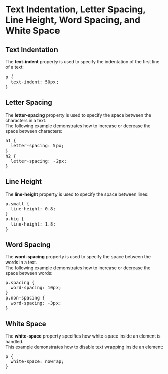 <h1>Text Indentation, Letter Spacing, Line Height, Word Spacing, and White Space</h1>
<h2>Text Indentation</h2>
The <b>text-indent</b> property is used to specify the indentation of the first line of a text:
<pre>
p {
  text-indent: 50px;
}
</pre>
<h2>Letter Spacing</h2>
The <b>letter-spacing</b> property is used to specify the space between the characters in a text.
<br>
The following example demonstrates how to increase or decrease the space between characters:
<pre>
h1 {
  letter-spacing: 5px;
}
h2 {
  letter-spacing: -2px;
}
</pre>
<h2>Line Height</h2>
The <b>line-height</b> property is used to specify the space between lines:
<pre>
p.small {
  line-height: 0.8;
}
p.big {
  line-height: 1.8;
}
</pre>
<h2>Word Spacing</h2>
The <b>word-spacing</b> property is used to specify the space between the words in a text.
<br>
The following example demonstrates how to increase or decrease the space between words:
<pre>
p.spacing {
  word-spacing: 10px;
}
p.non-spacing {
  word-spacing: -3px;
}
</pre>
<h2>White Space</h2>
The <b>white-space</b> property specifies how white-space inside an element is handled.
<br>
This example demonstrates how to disable text wrapping inside an element:
<pre>
p {
  white-space: nowrap;
}
</pre>

